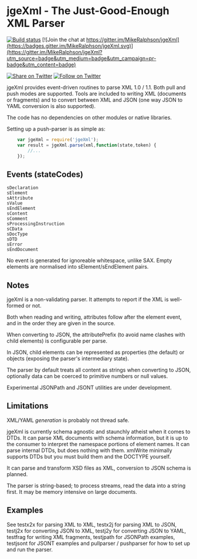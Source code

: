 # jgeXml - The Just-Good-Enough XML Parser

[![Build status](https://travis-ci.org/MikeRalphson/jgeXml.svg?branch=master)](https://travis-ci.org/MikeRalphson/jgeXml)
[![Join the chat at https://gitter.im/MikeRalphson/jgeXml](https://badges.gitter.im/MikeRalphson/jgeXml.svg)](https://gitter.im/MikeRalphson/jgeXml?utm_source=badge&utm_medium=badge&utm_campaign=pr-badge&utm_content=badge)

[![Share on Twitter][twitter-image]][twitter-link]
[![Follow on Twitter][twitterFollow-image]][twitterFollow-link]

jgeXml provides event-driven routines to parse XML 1.0 / 1.1. Both pull and push modes are supported. Tools are included to writing XML
(documents or fragments) and to convert between XML and JSON (one way JSON to YAML conversion is also supported).

The code has no dependencies on other modules or native libraries.

Setting up a push-parser is as simple as:

```javascript
	var jgeXml = require('jgeXml');
	var result = jgeXml.parse(xml,function(state,token) {
		//...
	});
```

## Events (stateCodes)

```
sDeclaration
sElement
sAttribute
sValue
sEndElement
sContent
sComment
sProcessingInstruction
sCData
sDocType
sDTD
sError
sEndDocument
```

No event is generated for ignoreable whitespace, unlike SAX. Empty elements are normalised into sElement/sEndElement pairs.

## Notes

jgeXml is a non-validating parser. It attempts to report if the XML is well-formed or not.

Both when reading and writing, attributes follow after the element event, and in the order they are given in the source.

When converting to JSON, the attributePrefix (to avoid name clashes with child elements) is configurable per parse.

In JSON, child elements can be represented as properties (the default) or objects (exposing the parser's intermediary state).

The parser by default treats all content as strings when converting to JSON, optionally data can be coerced
to primitive numbers or null values.

Experimental JSONPath and JSONT utilities are under development.

## Limitations

XML/YAML *generation* is probably not thread safe.

jgeXml is currently schema agnostic and staunchly atheist when it comes to DTDs. It can parse XML documents with schema information, but it is up to the
consumer to interpret the namespace portions of element names. It can parse internal DTDs, but does nothing with them.
xmlWrite minimally supports DTDs but you must build them and the DOCTYPE yourself.

It can parse and transform XSD files as XML, conversion to JSON schema is planned.

The parser is string-based; to process streams, read the data into a string first. It may be memory intensive on large documents.

## Examples

See testx2x for parsing XML to XML, testx2j for parsing XML to JSON, testj2x for converting JSON to XML, testj2y for converting JSON to YAML, testfrag for writing XML fragments, testjpath for JSONPath examples, testjsont for JSONT examples and pullparser / pushparser for how to set up and run the parser.

[twitter-image]: https://img.shields.io/twitter/url/http/PermittedSoc.svg?style=social
[twitter-link]: https://twitter.com/share?source=tweetbutton&text=jgeXml%20parser%20Via%20%40PermittedSoc&url=https%3A%2F%2Fgithub.com%2FMikeRalphson%2FjgeXml
[twitterFollow-image]: https://img.shields.io/twitter/follow/PermittedSoc.svg?style=social
[twitterFollow-link]: https://twitter.com/intent/follow?screen_name=PermittedSoc

